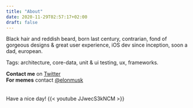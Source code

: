 ```yaml
---
title: "About"
date: 2020-11-29T02:57:17+02:00
draft: false
---
```

Black hair and reddish beard, born last century, contrarian, fond of gorgeous designs & great user experience, iOS dev since inception, soon a dad, european.

Tags: architecture, core-data, unit & ui testing, ux, frameworks.

**Contact me** on [Twitter](https://twitter.com/@shgodoroja)  
**For memes** contact [@elonmusk](https://twitter.com/@elonmusk)
\
\
\
Have a nice day!
{{< youtube JJwecS3kNCM >}}
